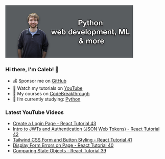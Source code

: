 <img src="github-cover-photo-my-face.jpg" width="400px" />

### Hi there, I'm Caleb! 🍛

- 💰 Sponsor me on [GitHub](https://github.com/sponsors/CalebCurry)
- 🎥 Watch my tutorials on [YouTube](https://www.youtube.com/calebthevideomaker2)
- 📗 My courses on [CodeBreakthrough](https://www.codebreakthrough.com)
- 🤔 I’m currently studying: [Python](https://www.youtube.com/watch?v=s3IvdkCq2_c&t=4254s)

### Latest YouTube Videos
<!-- YOUTUBE:START -->
- [Create a Login Page - React Tutorial 43](https://www.youtube.com/watch?v=S7WgwLwgyFg)
- [Intro to JWTs and Authentication &lpar;JSON Web Tokens&rpar; - React Tutorial 42](https://www.youtube.com/watch?v=ySD1O0uiISI)
- [Tailwind CSS Form and Button Styling - React Tutorial 41](https://www.youtube.com/watch?v=_OkvntMYbg8)
- [Display Form Errors on Page - React Tutorial 40](https://www.youtube.com/watch?v=0YwYEOpq9q0)
- [Comparing State Objects - React Tutorial 39](https://www.youtube.com/watch?v=fqvfJ9iyRp8)
<!-- YOUTUBE:END -->
